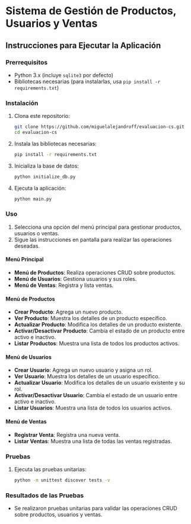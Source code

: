 # Sistema de Gestión de Productos, Usuarios y Ventas

## Instrucciones para Ejecutar la Aplicación

### Prerrequisitos

-   Python 3.x (incluye `sqlite3` por defecto)
-   Bibliotecas necesarias (para instalarlas, usa `pip install -r requirements.txt`)

### Instalación

1. Clona este repositorio:

    ```sh
    git clone https://github.com/miguelalejandroff/evaluacion-cs.git
    cd evaluacion-cs
    ```

2. Instala las bibliotecas necesarias:

    ```sh
    pip install -r requirements.txt
    ```

3. Inicializa la base de datos:

    ```sh
    python initialize_db.py
    ```

4. Ejecuta la aplicación:
    ```sh
    python main.py
    ```

### Uso

1. Selecciona una opción del menú principal para gestionar productos, usuarios o ventas.
2. Sigue las instrucciones en pantalla para realizar las operaciones deseadas.

#### Menú Principal

-   **Menú de Productos**: Realiza operaciones CRUD sobre productos.
-   **Menú de Usuarios**: Gestiona usuarios y sus roles.
-   **Menú de Ventas**: Registra y lista ventas.

#### Menú de Productos

-   **Crear Producto**: Agrega un nuevo producto.
-   **Ver Producto**: Muestra los detalles de un producto específico.
-   **Actualizar Producto**: Modifica los detalles de un producto existente.
-   **Activar/Desactivar Producto**: Cambia el estado de un producto entre activo e inactivo.
-   **Listar Productos**: Muestra una lista de todos los productos activos.

#### Menú de Usuarios

-   **Crear Usuario**: Agrega un nuevo usuario y asigna un rol.
-   **Ver Usuario**: Muestra los detalles de un usuario específico.
-   **Actualizar Usuario**: Modifica los detalles de un usuario existente y su rol.
-   **Activar/Desactivar Usuario**: Cambia el estado de un usuario entre activo e inactivo.
-   **Listar Usuarios**: Muestra una lista de todos los usuarios activos.

#### Menú de Ventas

-   **Registrar Venta**: Registra una nueva venta.
-   **Listar Ventas**: Muestra una lista de todas las ventas registradas.

### Pruebas

1. Ejecuta las pruebas unitarias:

    ```sh
    python -m unittest discover tests -v
    ```

### Resultados de las Pruebas

-   Se realizaron pruebas unitarias para validar las operaciones CRUD sobre productos, usuarios y ventas.
